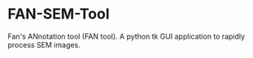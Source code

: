 # FAN-SEM-Tool
Fan's ANnotation tool (FAN tool). A python tk GUI application to rapidly process SEM images. 
